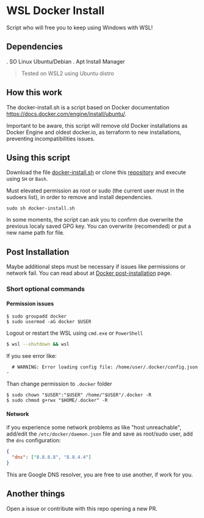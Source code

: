 # WSL Docker Install
Script who will free you to keep using Windows with WSL!

## Dependencies
. SO Linux Ubuntu/Debian
. Apt Install Manager

> Tested on WSL2 using Ubuntu distro

## How this work
The docker-install.sh is a script based on Docker documentation https://docs.docker.com/engine/install/ubuntu/.

Important to be aware, this script will remove old Docker installations as Docker Engine and oldest docker.io, as terraform to new installations, preventing incompatibilities issues.

## Using this script
Download the file [docker-install.sh](docker-install.sh) or clone this [repository](https://github.com/hfisaquiel/wsl-docker-install) and execute using `SH` or `Bash`.

Must elevated permission as root or sudo (the current user must in the sudoers list), in order to remove and install dependencies.

```Shell
sudo sh docker-install.sh
```
In some moments, the script can ask you to confirm due overwrite the previous localy saved GPG key. You can overwrite (recomended) or put a new name path for file.

## Post Installation
Maybe additional steps must be necessary if issues like permissions or network fail. You can read about at [Docker post-installation](https://docs.docker.com/engine/install/linux-postinstall/) page.

### Short optional commands
#### Permission issues
```Shell
$ sudo groupadd docker
$ sudo usermod -aG docker $USER
````
Logout or restart the WSL using `cmd.exe` or `PowerShell`
```bash
$ wsl --shutdown && wsl
```

If you see error like:
```
  # WARNING: Error loading config file: /home/user/.docker/config.json -
```
Than change permission to `.docker` folder
```shell
$ sudo chown "$USER":"$USER" /home/"$USER"/.docker -R
$ sudo chmod g+rwx "$HOME/.docker" -R
```

#### Network
if you experience some network problems as like "host unreachable", add/edit the `/etc/docker/daemon.json` file and save as root/sudo user, add the `dns` configuration:
```json
{
  "dns": ["8.8.8.8", "8.8.4.4"]
}
```
This are Google DNS resolver, you are free to use another, if work for you.

## Another things
Open a issue or contribute with this repo opening a new PR.

